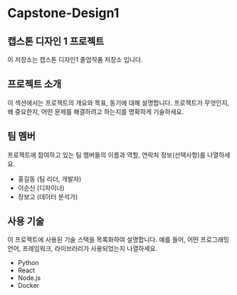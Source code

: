# Capstone-Design1

## 캡스톤 디자인 1 프로젝트
이 저장소는 캡스톤 디자인1 졸업작품 저장소 입니다.

## 프로젝트 소개
이 섹션에서는 프로젝트의 개요와 목표, 동기에 대해 설명합니다. 프로젝트가 무엇인지, 왜 중요한지, 어떤 문제를 해결하려고 하는지를 명확하게 기술하세요.

## 팀 멤버
프로젝트에 참여하고 있는 팀 멤버들의 이름과 역할, 연락처 정보(선택사항)를 나열하세요.

- 홍길동 (팀 리더, 개발자)
- 이순신 (디자이너)
- 장보고 (데이터 분석가)

## 사용 기술
이 프로젝트에 사용된 기술 스택을 목록화하여 설명합니다. 예를 들어, 어떤 프로그래밍 언어, 프레임워크, 라이브러리가 사용되었는지 나열하세요.

- Python
- React
- Node.js
- Docker
